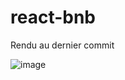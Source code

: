 # react-bnb

Rendu au dernier commit

![image](https://user-images.githubusercontent.com/5682949/170111120-cd9119b2-bcfb-497a-ab2b-8056d3faa6ab.png)
